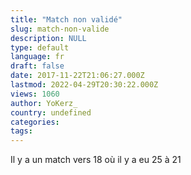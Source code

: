 ```yaml
---
title: "Match non validé"
slug: match-non-valide
description: NULL
type: default
language: fr
draft: false
date: 2017-11-22T21:06:27.000Z
lastmod: 2022-04-29T20:30:22.000Z
views: 1060
author: YoKerz_
country: undefined
categories:
tags:
---
```

Il y a un match vers 18 où il y a eu 25 à 21 
